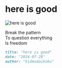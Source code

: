 # here is good
![here is good](images/here%20is%20good.jpeg)

Break the pattern</br>
To question everything</br>
Is freedom


```markdown
title: "here is good"
date: "2024-07-28"
author: "hideodaikoku"
```